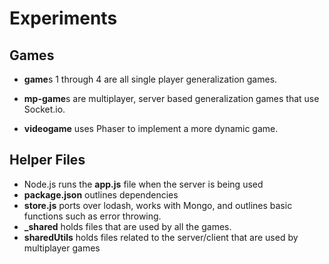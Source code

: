 # Experiments

## Games
- **game**s 1 through 4 are all single player generalization games.

- **mp-game**s are multiplayer, server based generalization games that use Socket.io.

- **videogame** uses Phaser to implement a more dynamic game. 

## Helper Files
- Node.js runs the **app.js** file when the server is being used
- **package.json** outlines dependencies
- **store.js** ports over lodash, works with Mongo, and outlines basic functions such as error throwing.
- **_shared** holds files that are used by all the games. 
- **sharedUtils** holds files related to the server/client that are used by multiplayer games
